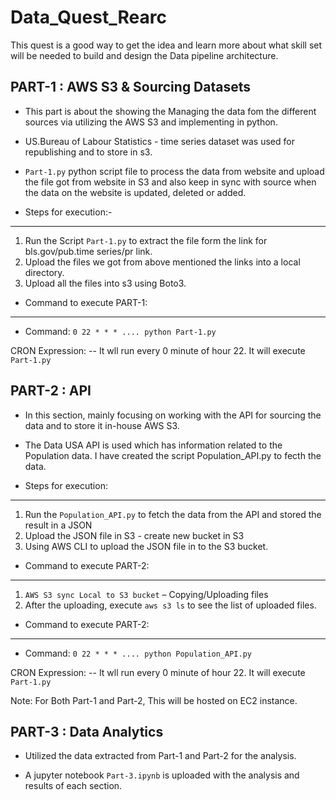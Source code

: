 # Data_Quest_Rearc

This quest is a good way to get the idea and learn more about what skill set will be needed to build and design the Data pipeline architecture.  

PART-1 : AWS S3 & Sourcing Datasets
------------------------------------
- This part is about the showing the Managing the data fom the different sources via utilizing the AWS S3 and 
implementing in python.

- US.Bureau of Labour Statistics  - time series dataset  was used for republishing and to store in s3.

- `Part-1.py` python script file to process  the data from website and upload the file got from website in S3 and also keep in sync with source when the data on the website is updated, deleted or added. 


- Steps for execution:-
-------------------------

1) Run the Script `Part-1.py` to extract the file form the link for bls.gov/pub.time series/pr link.
2) Upload the files we got from above mentioned the links into a local directory.
3) Upload all the files into s3 using Boto3.
 
- Command to execute PART-1: 
--------------------------------
- Command: `0 22 * * * .... python Part-1.py` 

CRON Expression: 
-- It wll run every 0 minute of hour 22. 
It will execute `Part-1.py` 


PART-2 : API
--------------
- In this section, mainly  focusing on working with the API for sourcing the data and to store it in-house AWS S3.

- The Data USA API is used which has information related to the Population data. I have created the script Population_API.py to fecth the data.  


- Steps for execution:
----------------------

1) Run the `Population_API.py` to fetch the data from the API and stored the result in a JSON
2) Upload the JSON file in S3 - create new bucket in S3
3) Using AWS CLI to upload the JSON file in to the S3 bucket.


- Command to execute PART-2: 
--------------------------------

1) `AWS S3 sync Local to S3 bucket` – Copying/Uploading files
2) After the uploading, execute `aws s3 ls`  to see the list of uploaded files. 

- Command to execute PART-2: 
--------------------------------
- Command: `0 22 * * * .... python Population_API.py` 

CRON Expression: 
-- It wll run every 0 minute of hour 22. 
It will execute `Part-1.py` 


Note: For Both Part-1 and Part-2, This will be hosted on EC2 instance. 

PART-3 : Data Analytics
----------------------------
- Utilized the data extracted from Part-1 and Part-2 for the analysis.

- A jupyter notebook `Part-3.ipynb` is uploaded with the analysis and results of each section.  